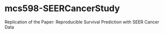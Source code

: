 # mcs598-SEERCancerStudy
Replication of the Paper: Reproducible Survival Prediction with SEER Cancer Data
